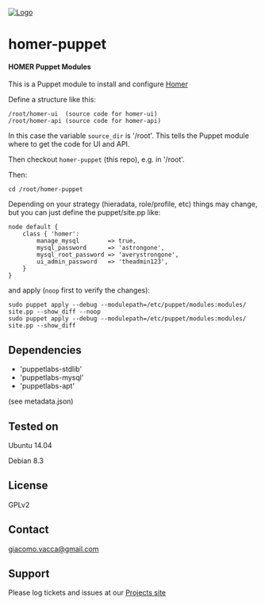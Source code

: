 [![Logo](http://sipcapture.org/data/images/sipcapture_header.png)](http://sipcapture.org)

# homer-puppet
#### HOMER Puppet Modules

This is a Puppet module to install and configure [Homer](https://github.com/sipcapture/homer)

Define a structure like this:

```
/root/homer-ui  (source code for homer-ui)
/root/homer-api (source code for homer-api)
```

In this case the variable `source_dir` is '/root'. This tells the Puppet module where to get the code for UI and API.

Then checkout `homer-puppet` (this repo), e.g. in '/root'.


Then:

```
cd /root/homer-puppet
```

Depending on your strategy (hieradata, role/profile, etc) things may change, but you can just define the puppet/site.pp like:

```
node default {
    class { 'homer':
        manage_mysql        => true,
        mysql_password      => 'astrongone',
        mysql_root_password => 'averystrongone',
        ui_admin_password   => 'theadmin123',
    }
}
```

and apply (`noop` first to verify the changes):

```
sudo puppet apply --debug --modulepath=/etc/puppet/modules:modules/ site.pp --show_diff --noop
sudo puppet apply --debug --modulepath=/etc/puppet/modules:modules/ site.pp --show_diff
```

Dependencies
------------

- 'puppetlabs-stdlib'
- 'puppetlabs-mysql'
- 'puppetlabs-apt'

(see metadata.json)

Tested on
---------

Ubuntu 14.04

Debian 8.3

License
-------

GPLv2

Contact
-------

giacomo.vacca@gmail.com


Support
-------

Please log tickets and issues at our [Projects site](https://github.com/sipcapture/homer-puppet)

